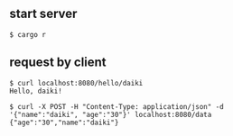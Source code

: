 ## start server
```
$ cargo r 
```

## request by client
```
$ curl localhost:8080/hello/daiki
Hello, daiki!

$ curl -X POST -H "Content-Type: application/json" -d '{"name":"daiki", "age":"30"}' localhost:8080/data
{"age":"30","name":"daiki"}
```
